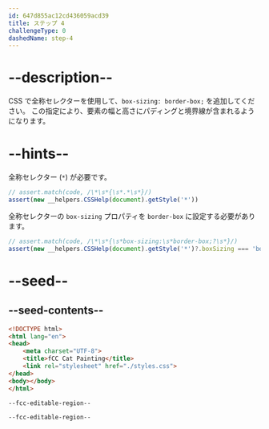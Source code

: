 ```yaml
---
id: 647d855ac12cd436059acd39
title: ステップ 4
challengeType: 0
dashedName: step-4
---
```


# --description--

CSS で全称セレクターを使用して、`box-sizing: border-box;` を追加してください。 この指定により、要素の幅と高さにパディングと境界線が含まれるようになります。

# --hints--

全称セレクター (`*`) が必要です。

```js
// assert.match(code, /\*\s*{\s*.*\s*}/)
assert(new __helpers.CSSHelp(document).getStyle('*'))
```

全称セレクターの `box-sizing` プロパティを `border-box` に設定する必要があります。

```js
// assert.match(code, /\*\s*{\s*box-sizing:\s*border-box;?\s*}/)
assert(new __helpers.CSSHelp(document).getStyle('*')?.boxSizing === 'border-box')
```

# --seed--

## --seed-contents--

```html
<!DOCTYPE html>
<html lang="en">
<head>
    <meta charset="UTF-8">
    <title>fCC Cat Painting</title>
    <link rel="stylesheet" href="./styles.css">
</head>
<body></body>
</html>
```

```css
--fcc-editable-region--

--fcc-editable-region--
```
